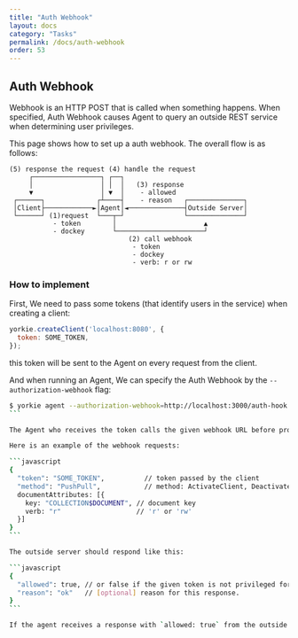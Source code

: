 ```yaml
---
title: "Auth Webhook"
layout: docs
category: "Tasks"
permalink: /docs/auth-webhook
order: 53
---
```


## Auth Webhook

Webhook is an HTTP POST that is called when something happens. When specified, Auth Webhook causes Agent to query an outside REST service when determining user privileges.

This page shows how to set up a auth webhook. The overall flow is as follows:

```
(5) response the request (4) handle the request
     ┌─────────────────┐ ┌──┐
     │                 │ │  │   (3) response
     ▼                 │ ▼  │    - allowed
 ┌──────┐             ┌┴────┤    - reason   ┌──────────────┐
 │Client├────────────►│Agent│◄──────────────┤Outside Server│
 └──────┘ (1)request  └───┬─┘               └──────────────┘
           - token        │                      ▲
           - dockey       └──────────────────────┘
                              (2) call webhook
                               - token
                               - dockey
                               - verb: r or rw
```

### How to implement

First, We need to pass some tokens (that identify users in the service) when creating a client:

```javascript
yorkie.createClient('localhost:8080', {
  token: SOME_TOKEN,
});
```

this token will be sent to the Agent on every request from the client.

And when running an Agent, We can specify the Auth Webhook by the `--authorization-webhook` flag:

````bash
$ yorkie agent --authorization-webhook=http://localhost:3000/auth-hook
```

The Agent who receives the token calls the given webhook URL before processing the requests.

Here is an example of the webhook requests:

```javascript
{
  "token": "SOME_TOKEN",          // token passed by the client
  "method": "PushPull",           // method: ActivateClient, DeactivateClient, AttachDocument, DetachDocument, WatchDocuments
  documentAttributes: [{
    key: "COLLECTION$DOCUMENT", // document key
    verb: "r"                   // 'r' or 'rw'
  }]
}
```

The outside server should respond like this:

```javascript
{
  "allowed": true, // or false if the given token is not privileged for this document.
  "reason": "ok"   // [optional] reason for this response.
}
```

If the agent receives a response with `allowed: true` from the outside server, it handles the request normally, otherwise it response an error with `codes.Unauthenticated` to the client.
